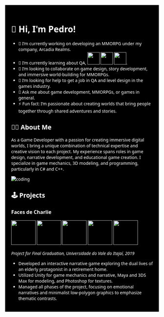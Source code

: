 <div style="background-color: #000000; padding: 20px; color: #ffffff; font-family: system-ui, -apple-system, BlinkMacSystemFont, 'Segoe UI', Roboto, Oxygen, Ubuntu, Cantarell, 'Open Sans', 'Helvetica Neue', sans-serif;">
    <h1>👋 Hi, I'm Pedro!</h1>
    <ul>
        <li>🔭 I’m currently working on developing an MMORPG under my company, Arcadia Realms.</li>
        <li>🌱 I’m currently learning about QA,
            <img src="https://cdn.jsdelivr.net/gh/devicons/devicon@latest/icons/github/github-original-wordmark.svg" width="40" height="40"/>
            <img src="https://cdn.jsdelivr.net/gh/devicons/devicon@latest/icons/csharp/csharp-plain.svg" width="40" height="40" /> 
            <img src="https://cdn.jsdelivr.net/gh/devicons/devicon@latest/icons/cplusplus/cplusplus-original.svg" width="40" height="40" />.
        </li>
        <li>👯 I’m looking to collaborate on game design, story development, and immersive world-building for MMORPGs.</li>
        <li>🤔 I’m looking for help to get a job in QA and level design in the games industry.</li>
        <li>💬 Ask me about game development, MMORPGs, or games in general.</li>
        <li>⚡ Fun fact: I’m passionate about creating worlds that bring people together through shared adventures and stories.</li>
    </ul>
    <h2>👨‍💻 About Me</h2>
    <p>
        As a Game Developer with a passion for creating immersive digital worlds, I bring a unique combination of technical expertise and creative vision to each project. My experience spans roles in game design, narrative development, and educational game creation. I specialize in game mechanics, 3D modeling, and programming, particularly in C# and C++.
    </p>
    <img src="https://github.com/user-attachments/assets/bc4e20c5-a870-4981-8866-9ecb45311e92" alt="coding">
    <h2>🕹️ Projects</h2>
    <h3>Faces de Charlie</h3>
    <div>
        <img src="https://cdn.jsdelivr.net/gh/devicons/devicon@latest/icons/unity/unity-original-wordmark.svg" width="80" height="80" />
        <img src="https://cdn.jsdelivr.net/gh/devicons/devicon@latest/icons/blender/blender-original-wordmark.svg" width="80" height="80" />
        <img src="https://cdn.jsdelivr.net/gh/devicons/devicon@latest/icons/photoshop/photoshop-original.svg" width="80" height="80" />
        <img src="https://cdn.jsdelivr.net/gh/devicons/devicon@latest/icons/visualstudio/visualstudio-original.svg" width="80" height="80" />
        <img src="https://cdn.jsdelivr.net/gh/devicons/devicon@latest/icons/csharp/csharp-plain.svg" width="80" height="80" />
    </div>
    <p>
        <em>Project for Final Graduation, Universidade do Vale do Itajaí, 2019</em>
    </p>
    <ul>
        <li>Developed an interactive narrative game exploring the dual lives of an elderly protagonist in a retirement home.</li>
        <li>Utilized Unity for game mechanics and narrative, Maya and 3DS Max for modeling, and Photoshop for textures.</li>
        <li>Managed all phases of the project, focusing on emotional narratives and minimalist low-polygon graphics to emphasize thematic contrasts.</li>
    </ul>
</div>
